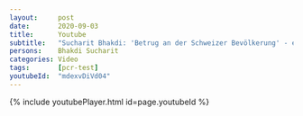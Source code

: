```yaml
---
layout:     post
date:       2020-09-03
title:      Youtube
subtitle:   "Sucharit Bhakdi: 'Betrug an der Schweizer Bevölkerung' - ein Gespräch mit Dr. Rainer Schregel"
persons:    Bhakdi Sucharit
categories: Video
tags:       [pcr-test]
youtubeId:  "mdexvDiVd04"
---
```

{% include youtubePlayer.html id=page.youtubeId %}

